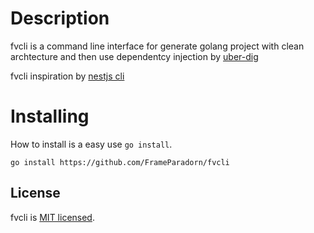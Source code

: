# Description

fvcli is a command line interface for generate golang project with clean
archtecture and then use dependentcy injection by
[uber-dig](https://github.com/uber-go/dig)

fvcli inspiration by [nestjs cli](https://docs.nestjs.com/cli/overview)

# Installing

How to install is a easy use `go install`.

```
go install https://github.com/FrameParadorn/fvcli
```

## License

fvcli is [MIT licensed](LICENSE).
